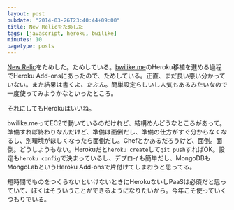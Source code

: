 ```yaml
---
layout: post
pubdate: "2014-03-26T23:40:44+09:00"
title: New Relicをためした
tags: [javascript, heroku, bwilike]
minutes: 10
pagetype: posts
---
```

[New Relic](http://newrelic.com/)をためした。ためしている。[bwilike.me](http://bwilike.me)のHeroku移植を進める過程でHeroku Add-onsにあったので、ためしている。正直、まだ良い悪い分かっていない。また結果は書くよ、たぶん。簡単設定らしいし人気もあるみたいなので一度使ってみようかなといったところ。

それにしてもHerokuはいいね。

bwilike.meってEC2で動いているのだけれど、結構めんどうなところがあって。準備すれば終わりなんだけど、準備は面倒だし、準備の仕方がすぐ分からなくなるし、別環境がほしくなったら面倒だし。Chefとかあるだろうけど、面倒。面倒。どうしようもない。Herokuだと`heroku create`して`git push`すればOK。設定も`heroku config`で決まっているし、デプロイも簡単だし、MongoDBもMongoLabというHeroku Add-onsで片付けてしまおうと思ってる。

短時間でものをつくらないといけないときにHerokuないしPaaSは必須だと思っていて、ぼくはそういうことができるようになりたいから。今年こそ使っていくつもりでいる。
